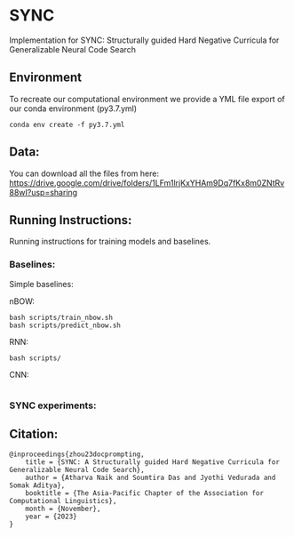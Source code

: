# **SYNC**
Implementation for SYNC: Structurally guided Hard Negative Curricula for Generalizable Neural Code Search

## Environment
To recreate our computational environment we provide a YML file export of our conda environment (py3.7.yml)
```
conda env create -f py3.7.yml
```

## **Data:**
You can download all the files from here: https://drive.google.com/drive/folders/1LFm1lrjKxYHAm9Dq7fKx8m0ZNtRv88wI?usp=sharing 

## **Running Instructions:**
Running instructions for training models and baselines.

### **Baselines:**
Simple baselines:

nBOW:
```
bash scripts/train_nbow.sh
bash scripts/predict_nbow.sh
```

RNN:
```
bash scripts/
```

CNN:
```
```

### **SYNC experiments:**

## **Citation:**
```
@inproceedings{zhou23docprompting,
    title = {SYNC: A Structurally guided Hard Negative Curricula for
Generalizable Neural Code Search},
    author = {Atharva Naik and Soumtira Das and Jyothi Vedurada and Somak Aditya},
    booktitle = {The Asia-Pacific Chapter of the Association for Computational Linguistics},
    month = {November},
    year = {2023}
}
```